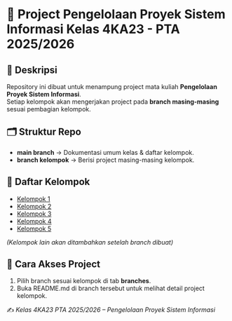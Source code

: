 # 📘 Project Pengelolaan Proyek Sistem Informasi Kelas **4KA23** - PTA 2025/2026  

## 📌 Deskripsi
Repository ini dibuat untuk menampung project mata kuliah **Pengelolaan Proyek Sistem Informasi**.  
Setiap kelompok akan mengerjakan project pada **branch masing-masing** sesuai pembagian kelompok.  

## 🗂️ Struktur Repo
- **main branch** → Dokumentasi umum kelas & daftar kelompok.  
- **branch kelompok** → Berisi project masing-masing kelompok.  

## 👥 Daftar Kelompok
- [Kelompok 1](https://github.com/aditdit11/4KA23-PTA2526/tree/Kelompok-1)
- [Kelompok 2](https://github.com/aditdit11/4KA23-PTA2526/tree/Kelompok-2)
- [Kelompok 3](https://github.com/aditdit11/4KA23-PTA2526/tree/Kelompok-3)
- [Kelompok 4](https://github.com/aditdit11/4KA23-PTA2526/tree/Kelompok-4)
- [Kelompok 5](https://github.com/aditdit11/4KA23-PTA2526/tree/Kelompok-5)

*(Kelompok lain akan ditambahkan setelah branch dibuat)*  

## 🚀 Cara Akses Project
1. Pilih branch sesuai kelompok di tab **branches**.  
2. Buka README.md di branch tersebut untuk melihat detail project kelompok.  



✍️ *Kelas 4KA23 PTA 2025/2026 – Pengelolaan Proyek Sistem Informasi*
